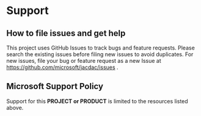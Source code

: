# Support

## How to file issues and get help  

This project uses GitHub Issues to track bugs and feature requests. Please search the existing 
issues before filing new issues to avoid duplicates.  For new issues, file your bug or 
feature request as a new Issue at https://github.com/microsoft/jacdac/issues .

## Microsoft Support Policy  

Support for this **PROJECT or PRODUCT** is limited to the resources listed above.
